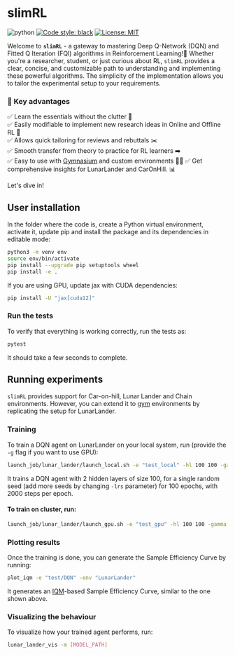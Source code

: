 # slimRL

![python](https://img.shields.io/badge/python-3.10%20%7C%203.11%20%7C%203.12-blue)
<a href="https://github.com/psf/black"><img alt="Code style: black" src="https://img.shields.io/badge/code%20style-black-000000.svg"></a>
[![License: MIT](https://img.shields.io/badge/License-MIT-yellow.svg)](https://opensource.org/licenses/MIT)

Welcome to **`slimRL`** - a gateway to mastering Deep Q-Network (DQN) and Fitted Q Iteration (FQI) algorithms in Reinforcement Learning!🎉 Whether you're a researcher, student, or just curious about RL, `slimRL` provides a clear, concise, and customizable path to understanding and implementing these powerful algorithms. The simplicity of the implementation allows you to tailor the experimental setup to your requirements. 

### 🚀 Key advantages 
✅ Learn the essentials without the clutter 🧹\
✅ Easily modifiable to implement new research ideas in Online and Offline RL 💬\
✅ Allows quick tailoring for reviews and rebuttals ✂️\
✅ Smooth transfer from theory to practice for RL learners ➡️\
✅ Easy to use with [Gymnasium](https://github.com/Farama-Foundation/Gymnasium) and custom environments 🏋️‍♂️
✅ Get comprehensive insights for LunarLander and CarOnHill. 📊

Let's dive in!

## User installation
In the folder where the code is, create a Python virtual environment, activate it, update pip and install the package and its dependencies in editable mode:
```bash
python3 -m venv env
source env/bin/activate
pip install --upgrade pip setuptools wheel
pip install -e .
```

If you are using GPU, update jax with CUDA dependencies:
```bash
pip install -U "jax[cuda12]"
```

### Run the tests
To verify that everything is working correctly, run the tests as:
```Bash
pytest
```
It should take a few seconds to complete.

## Running experiments
`slimRL` provides support for Car-on-hill, Lunar Lander and Chain environments. However, you can extend it to [gym](https://github.com/Farama-Foundation/Gymnasium) environments by replicating the setup for LunarLander.

### Training

To train a DQN agent on LunarLander on your local system, run (provide the `-g` flag if you want to use GPU):
```Bash
launch_job/lunar_lander/launch_local.sh -e "test_local" -hl 100 100 -gamma 0.99 -frs 0 -lrs 0 -E 100 -spe 2000
```
It trains a DQN agent with 2 hidden layers of size 100, for a single random seed (add more seeds by changing `-lrs` parameter) for 100 epochs, with 2000 steps per epoch.

#### To train on cluster, run:
```Bash
launch_job/lunar_lander/launch_gpu.sh -e "test_gpu" -hl 100 100 -gamma 0.99 -frs 0 -lrs 0 -E 100 -spe 2000
```

### Plotting results
Once the training is done, you can generate the Sample Efficiency Curve by running:
```Bash
plot_iqm -e "test/DQN" -env "LunarLander"
```
It generates an [IQM](https://arxiv.org/abs/2108.13264)-based Sample Efficiency Curve, similar to the one shown above.

### Visualizing the behaviour
To visualize how your trained agent performs, run:
```Bash
lunar_lander_vis -m [MODEL_PATH]
```
